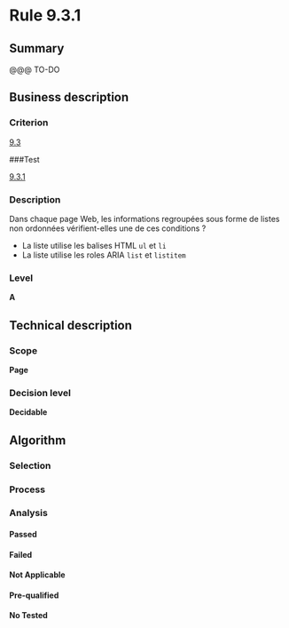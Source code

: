 # Rule 9.3.1

## Summary

@@@ TO-DO

## Business description

### Criterion

[9.3](http://references.modernisation.gouv.fr/sites/default/files/RGAA3_RC2-1/referentiel_technique.htm#crit-9-3)

###Test

[9.3.1](http://references.modernisation.gouv.fr/sites/default/files/RGAA3_RC2-1/referentiel_technique.htm#test-9-3-1)

### Description

Dans chaque page Web, les informations regroup&eacute;es sous forme de listes non ordonn&eacute;es v&eacute;rifient-elles une de ces conditions ? 
 
 * La liste utilise les balises HTML `ul` et `li` 
 *  La liste utilise les roles ARIA `list` et `listitem` 


### Level

**A**

## Technical description

### Scope

**Page**

### Decision level

**Decidable**

## Algorithm

### Selection

### Process

### Analysis

#### Passed

#### Failed

#### Not Applicable

#### Pre-qualified

#### No Tested 






